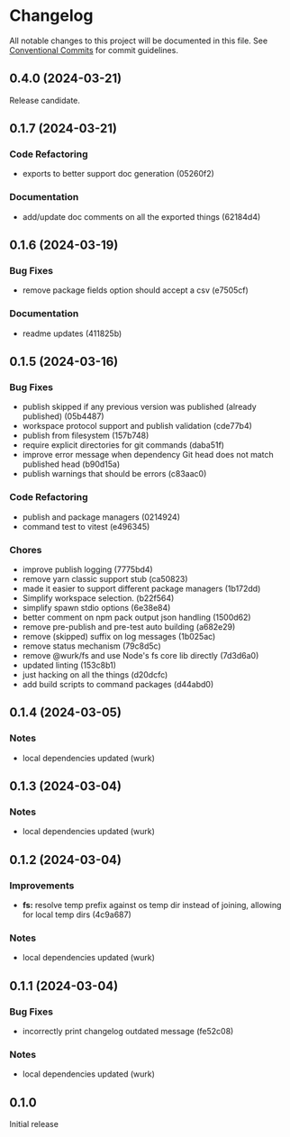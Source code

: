 # Changelog

All notable changes to this project will be documented in this file.
See [Conventional Commits](https://conventionalcommits.org) for commit guidelines.

## 0.4.0 (2024-03-21)

Release candidate.

## 0.1.7 (2024-03-21)

### Code Refactoring

- exports to better support doc generation (05260f2)

### Documentation

- add/update doc comments on all the exported things (62184d4)

## 0.1.6 (2024-03-19)

### Bug Fixes

- remove package fields option should accept a csv (e7505cf)

### Documentation

- readme updates (411825b)

## 0.1.5 (2024-03-16)

### Bug Fixes

- publish skipped if any previous version was published (already published) (05b4487)
- workspace protocol support and publish validation (cde77b4)
- publish from filesystem (157b748)
- require explicit directories for git commands (daba51f)
- improve error message when dependency Git head does not match published head (b90d15a)
- publish warnings that should be errors (c83aac0)

### Code Refactoring

- publish and package managers (0214924)
- command test to vitest (e496345)

### Chores

- improve publish logging (7775bd4)
- remove yarn classic support stub (ca50823)
- made it easier to support different package managers (1b172dd)
- Simplify workspace selection. (b22f564)
- simplify spawn stdio options (6e38e84)
- better comment on npm pack output json handling (1500d62)
- remove pre-publish and pre-test auto building (a682e29)
- remove (skipped) suffix on log messages (1b025ac)
- remove status mechanism (79c8d5c)
- remove @wurk/fs and use Node's fs core lib directly (7d3d6a0)
- updated linting (153c8b1)
- just hacking on all the things (d20dcfc)
- add build scripts to command packages (d44abd0)

## 0.1.4 (2024-03-05)

### Notes

- local dependencies updated (wurk)

## 0.1.3 (2024-03-04)

### Notes

- local dependencies updated (wurk)

## 0.1.2 (2024-03-04)

### Improvements

- **fs:** resolve temp prefix against os temp dir instead of joining, allowing for local temp dirs (4c9a687)

### Notes

- local dependencies updated (wurk)

## 0.1.1 (2024-03-04)

### Bug Fixes

- incorrectly print changelog outdated message (fe52c08)

### Notes

- local dependencies updated (wurk)

## 0.1.0

Initial release
